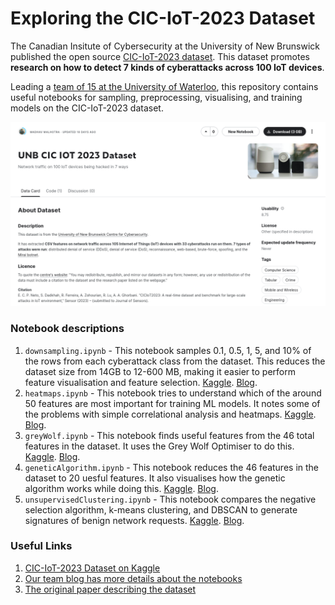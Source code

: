 # Exploring the CIC-IoT-2023 Dataset

The Canadian Insitute of Cybersecurity at the University of New Brunswick published the open source [CIC-IoT-2023 dataset](https://www.kaggle.com/datasets/madhavmalhotra/unb-cic-iot-dataset). This dataset promotes **research on how to detect 7 kinds of cyberattacks across 100 IoT devices**.

Leading a [team of 15 at the University of Waterloo](https://wataicyber.substack.com/), this repository contains useful notebooks for sampling, preprocessing, visualising, and training models on the CIC-IoT-2023 dataset.

![We've republished the dataset on Kaggle to make it easier to use](preview.png)

### Notebook descriptions
1. `downsampling.ipynb` - This notebook samples 0.1, 0.5, 1, 5, and 10% of the rows from each cyberattack class from the dataset. This reduces the dataset size from 14GB to 12-600 MB, making it easier to perform feature visualisation and feature selection. [Kaggle](https://www.kaggle.com/code/madhavmalhotra/creating-a-smaller-dataset-for-ciciot2023). [Blog](https://wataicyber.substack.com/p/sparse-data-and-spurious-correlations).
2. `heatmaps.ipynb` - This notebook tries to understand which of the around 50 features are most important for training ML models. It notes some of the problems with simple correlational analysis and heatmaps. [Kaggle](https://www.kaggle.com/code/madhavmalhotra/feature-exploration-on-ciciot2023). [Blog](https://wataicyber.substack.com/p/sparse-data-and-spurious-correlations).
3. `greyWolf.ipynb` - This notebook finds useful features from the 46 total features in the dataset. It uses the Grey Wolf Optimiser to do this. [Kaggle](https://www.kaggle.com/code/madhavmalhotra/feature-selection-with-a-grey-wolf-optimiser). [Blog](https://wataicyber.substack.com/p/the-grey-wolf-optimiser).
4. `geneticAlgorithm.ipynb` - This notebook reduces the 46 features in the dataset to 20 uesful features. It also visualises how the genetic algorithm works while doing this. [Kaggle](https://www.kaggle.com/code/madhavmalhotra/genetic-algorithm-feature-selection/). [Blog](https://wataicyber.substack.com/p/fun-graphs-with-genetic-algorithms).
5. `unsupervisedClustering.ipynb` - This notebook compares the negative selection algorithm, k-means clustering, and DBSCAN to generate signatures of benign network requests. [Kaggle](https://www.kaggle.com/code/madhavmalhotra/unsupervised-clustering-and-negative-selection). [Blog](https://wataicyber.substack.com/p/density-based-clustering-for-the).

### Useful Links
1. [CIC-IoT-2023 Dataset on Kaggle](https://www.kaggle.com/datasets/madhavmalhotra/unb-cic-iot-dataset)
2. [Our team blog has more details about the notebooks](https://wataicyber.substack.com/)
3. [The original paper describing the dataset](https://www.mdpi.com/1424-8220/23/13/5941)